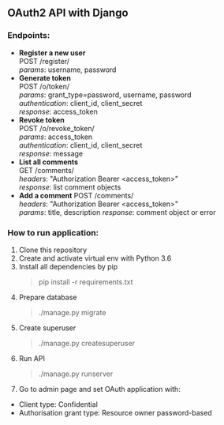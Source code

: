 ## OAuth2 API with Django

### Endpoints:

- **Register a new user**  
  POST  /register/  
  *params*: username, password
- **Generate token**  
  POST /o/token/  
  *params*: grant_type=password, username, password   
  *authentication*: client_id, client_secret  
  *response*: access_token
- **Revoke token**  
  POST /o/revoke_token/  
  *params*: access_token  
  *authentication*: client_id, client_secret  
  *response*: message
- **List all comments**  
   GET /comments/  
   *headers*: "Authorization Bearer <access_token>"  
   *response*: list comment objects  
- **Add a comment**
   POST /comments/  
   *headers*: "Authorization Bearer <access_token>"  
   *params*: title, description
   *response*: comment object or error

### How to run application:
1. Clone this repository
2. Create and activate virtual env with Python 3.6
3. Install all dependencies by pip
    > pip install -r requirements.txt
4. Prepare database
    > ./manage.py migrate
5. Create superuser
    > ./manage.py createsuperuser
6. Run API
    >./manage.py runserver
7. Go to admin page and set OAuth application with:  
  - Client type: Confidential  
  - Authorisation grant type: Resource owner password-based
